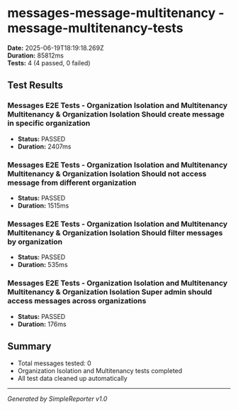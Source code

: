 # messages-message-multitenancy - message-multitenancy-tests

**Date:** 2025-06-19T18:19:18.269Z  
**Duration:** 85812ms  
**Tests:** 4 (4 passed, 0 failed)

## Test Results


### Messages E2E Tests - Organization Isolation and Multitenancy Multitenancy & Organization Isolation Should create message in specific organization
- **Status:** PASSED
- **Duration:** 2407ms



### Messages E2E Tests - Organization Isolation and Multitenancy Multitenancy & Organization Isolation Should not access message from different organization
- **Status:** PASSED
- **Duration:** 1515ms



### Messages E2E Tests - Organization Isolation and Multitenancy Multitenancy & Organization Isolation Should filter messages by organization
- **Status:** PASSED
- **Duration:** 535ms



### Messages E2E Tests - Organization Isolation and Multitenancy Multitenancy & Organization Isolation Super admin should access messages across organizations
- **Status:** PASSED
- **Duration:** 176ms



## Summary

- Total messages tested: 0
- Organization Isolation and Multitenancy tests completed
- All test data cleaned up automatically

---
*Generated by SimpleReporter v1.0*
